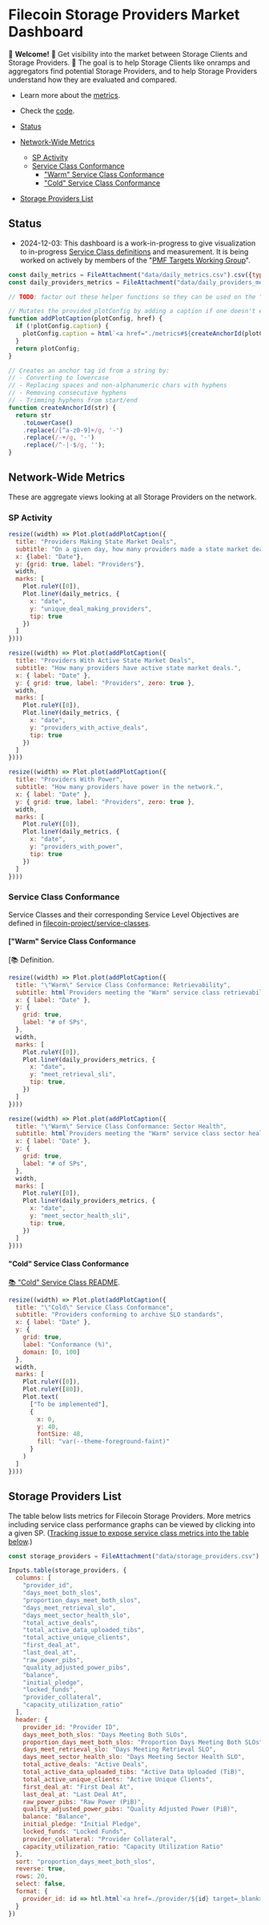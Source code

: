 # Filecoin Storage Providers Market Dashboard <!-- omit from toc -->

👋 **Welcome!** 🔎 Get visibility into the market between Storage Clients and Storage Providers.  🎯 The goal is to help Storage Clients like onramps and aggregators find potential Storage Providers, and to help Storage Providers understand how they are evaluated and compared.

- Learn more about the [metrics](metrics).
- Check the [code](https://github.com/filecoin-project/filecoin-storage-providers-market).

- [Status](#status)
- [Network-Wide Metrics](#network-wide-metrics)
  - [SP Activity](#sp-activity)
  - [Service Class Conformance](#service-class-conformance)
    - ["Warm" Service Class Conformance](#warm-service-class-conformance)
    - ["Cold" Service Class Conformance](#cold-service-class-conformance)
- [Storage Providers List](#storage-providers-list)


## Status

* 2024-12-03: This dashboard is a work-in-progress to give visualization to in-progress [Service Class definitions](https://github.com/filecoin-project/service-classes) and measurement.  It is being worked on actively by members of the "[PMF Targets Working Group](https://protocollabs.notion.site/Filecoin-PMF-Targets-Working-Group-111837df73d480b6a3a9e5bfd73063de?pvs=4)".

```js
const daily_metrics = FileAttachment("data/daily_metrics.csv").csv({typed: true});
const daily_providers_metrics = FileAttachment("data/daily_providers_metrics.csv").csv({typed: true});

// TODO: factor out these helper functions so they can be used on the "provider detail pages" as well.

// Mutates the provided plotConfig by adding a caption if one doesn't exist
function addPlotCaption(plotConfig, href) {
  if (!plotConfig.caption) {
    plotConfig.caption = html`<a href="./metrics#${createAnchorId(plotConfig.title)}">❓ Learn More</a>`;
  }
  return plotConfig;
}

// Creates an anchor tag id from a string by:
// - Converting to lowercase
// - Replacing spaces and non-alphanumeric chars with hyphens
// - Removing consecutive hyphens
// - Trimming hyphens from start/end
function createAnchorId(str) {
  return str
    .toLowerCase()
    .replace(/[^a-z0-9]+/g, '-')
    .replace(/-+/g, '-')
    .replace(/^-|-$/g, '');
}
```

## Network-Wide Metrics

These are aggregate views looking at all Storage Providers on the network.

### SP Activity

<div class="grid grid-cols-3">

  <div class="card">

  ```js
  resize((width) => Plot.plot(addPlotCaption({
    title: "Providers Making State Market Deals",
    subtitle: "On a given day, how many providers made a state market deal.",
    x: {label: "Date"},
    y: {grid: true, label: "Providers"},
    width,
    marks: [
      Plot.ruleY([0]),
      Plot.lineY(daily_metrics, {
        x: "date",
        y: "unique_deal_making_providers",
        tip: true
      })
    ]
  })))
  ```

  </div>

  <div class="card">

  ```js
  resize((width) => Plot.plot(addPlotCaption({
    title: "Providers With Active State Market Deals",
    subtitle: "How many providers have active state market deals.",
    x: { label: "Date" },
    y: { grid: true, label: "Providers", zero: true },
    width,
    marks: [
      Plot.ruleY([0]),
      Plot.lineY(daily_metrics, {
        x: "date",
        y: "providers_with_active_deals",
        tip: true
      })
    ]
  })))
  ```

  </div>

  <div class="card">

  ```js
  resize((width) => Plot.plot(addPlotCaption({
    title: "Providers With Power",
    subtitle: "How many providers have power in the network.",
    x: { label: "Date" },
    y: { grid: true, label: "Providers", zero: true },
    width,
    marks: [
      Plot.ruleY([0]),
      Plot.lineY(daily_metrics, {
        x: "date",
        y: "providers_with_power",
        tip: true
      })
    ]
  })))
  ```

  </div>

</div>


### Service Class Conformance

Service Classes and their corresponding Service Level Objectives are defined in [filecoin-project/service-classes](https://github.com/filecoin-project/service-classes).

#### ["Warm" Service Class Conformance

[📚 Definition.

<div class="grid grid-cols-2">

  <div class="card">

  ```js
  resize((width) => Plot.plot(addPlotCaption({
    title: "\"Warm\" Service Class Conformance: Retrievability",
    subtitle: html`Providers meeting the "Warm" service class retrievability SLO`,
    x: { label: "Date" },
    y: {
      grid: true,
      label: "# of SPs",
    },
    width,
    marks: [
      Plot.ruleY([0]),
      Plot.lineY(daily_providers_metrics, {
        x: "date",
        y: "meet_retrieval_sli",
        tip: true,
      })
    ]
  })))
  ```

  </div>

  <div class="card">

  ```js
  resize((width) => Plot.plot(addPlotCaption({
    title: "\"Warm\" Service Class Conformance: Sector Health",
    subtitle: html`Providers meeting the "Warm" service class sector health SLO`,
    x: { label: "Date" },
    y: {
      grid: true,
      label: "# of SPs",
    },
    width,
    marks: [
      Plot.ruleY([0]),
      Plot.lineY(daily_providers_metrics, {
        x: "date",
        y: "meet_sector_health_sli",
        tip: true,
      })
    ]
  })))
  ```

  </div>
</div>

#### "Cold" Service Class Conformance

[📚 "Cold" Service Class README](https://github.com/filecoin-project/service-classes/blob/main/service-classes/cold.md).


<div class="card">

```js
resize((width) => Plot.plot(addPlotCaption({
  title: "\"Cold\" Service Class Conformance",
  subtitle: "Providers conforming to archive SLO standards",
  x: { label: "Date" },
  y: {
    grid: true,
    label: "Conformance (%)",
    domain: [0, 100]
  },
  width,
  marks: [
    Plot.ruleY([0]),
    Plot.ruleY([80]),
    Plot.text(
      ["To be implemented"],
      {
        x: 0,
        y: 40,
        fontSize: 48,
        fill: "var(--theme-foreground-faint)"
      }
    )
  ]
})))
```

</div>

## Storage Providers List

The table below lists metrics for Filecoin Storage Providers.  More metrics including service class performance graphs can be viewed by clicking into a given SP.  ([Tracking issue to expose service class metrics into the table below](https://github.com/filecoin-project/filecoin-storage-providers-market/issues/9).)

```js
const storage_providers = FileAttachment("data/storage_providers.csv").csv({typed: true});
```

<div id="storage-providers-table">

```js
Inputs.table(storage_providers, {
  columns: [
    "provider_id",
    "days_meet_both_slos",
    "proportion_days_meet_both_slos",
    "days_meet_retrieval_slo",
    "days_meet_sector_health_slo",
    "total_active_deals",
    "total_active_data_uploaded_tibs",
    "total_active_unique_clients",
    "first_deal_at",
    "last_deal_at",
    "raw_power_pibs",
    "quality_adjusted_power_pibs",
    "balance",
    "initial_pledge",
    "locked_funds",
    "provider_collateral",
    "capacity_utilization_ratio"
  ],
  header: {
    provider_id: "Provider ID",
    days_meet_both_slos: "Days Meeting Both SLOs",
    proportion_days_meet_both_slos: "Proportion Days Meeting Both SLOs",
    days_meet_retrieval_slo: "Days Meeting Retrieval SLO",
    days_meet_sector_health_slo: "Days Meeting Sector Health SLO",
    total_active_deals: "Active Deals",
    total_active_data_uploaded_tibs: "Active Data Uploaded (TiB)",
    total_active_unique_clients: "Active Unique Clients",
    first_deal_at: "First Deal At",
    last_deal_at: "Last Deal At",
    raw_power_pibs: "Raw Power (PiB)",
    quality_adjusted_power_pibs: "Quality Adjusted Power (PiB)",
    balance: "Balance",
    initial_pledge: "Initial Pledge",
    locked_funds: "Locked Funds",
    provider_collateral: "Provider Collateral",
    capacity_utilization_ratio: "Capacity Utilization Ratio"
  },
  sort: "proportion_days_meet_both_slos",
  reverse: true,
  rows: 20,
  select: false,
  format: {
    provider_id: id => htl.html`<a href=./provider/${id} target=_blank>${id}</a>`
  }
})
```
</div>